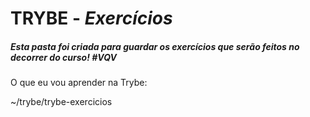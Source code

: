 # **TRYBE** - *Exercícios*

##### Esta pasta foi criada para guardar os exercícios que serão feitos no decorrer do curso! *#VQV*

O que eu vou aprender na Trybe:

~/trybe/trybe-exercicios
